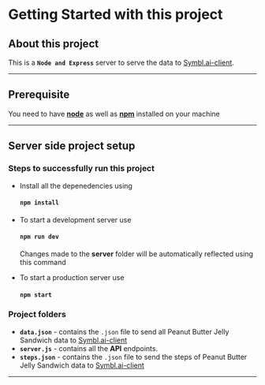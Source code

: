 # Getting Started with this project

## About this project

This is a **`Node and Express`** server to serve the data to [Symbl.ai-client](https://github.com/VVB2/symbl.ai-client).

---

## Prerequisite

You need to have [**node**](https://nodejs.org/en/) as well as [**npm**](https://nodejs.org/en/) installed on your machine

---

## Server side project setup

### Steps to successfully run this project

-   Install all the depenedencies using

    #### `npm install`

-   To start a development server use

    #### `npm run dev`

    Changes made to the **server** folder will be automatically reflected using this command

-   To start a production server use

    #### `npm start`

### Project folders

-   **`data.json`** - contains the `.json` file to send all Peanut Butter Jelly Sandwich data to [Symbl.ai-client](https://github.com/VVB2/symbl.ai-client)
-   **`server.js`** - contains all the **API** endpoints.
-   **`steps.json`** - contains the `.json` file to send the steps of Peanut Butter Jelly Sandwich data to [Symbl.ai-client](https://github.com/VVB2/symbl.ai-client)
 
---
